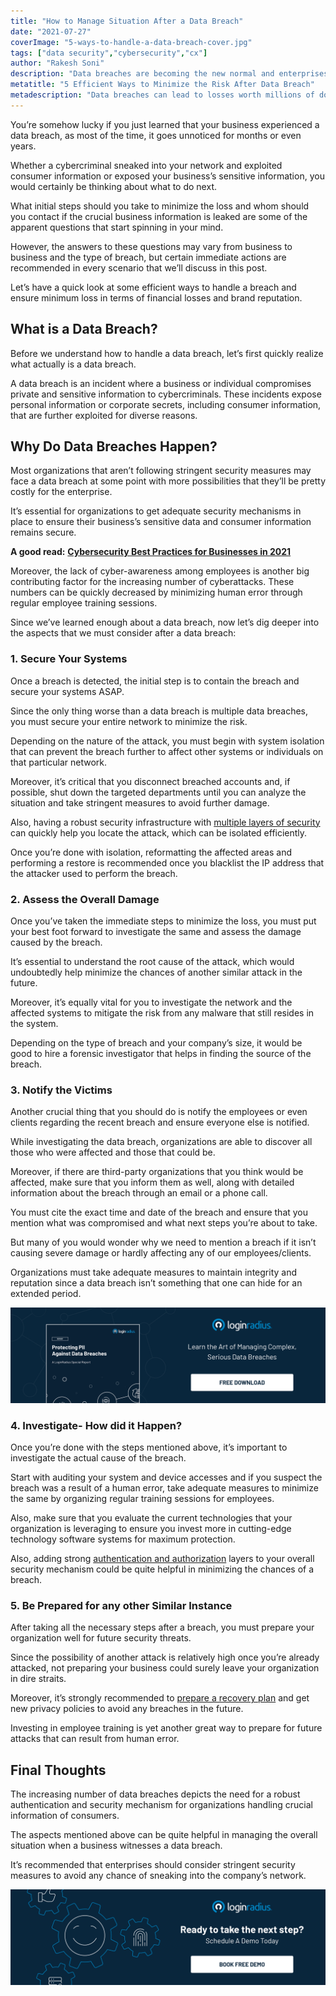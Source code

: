 ```yaml
---
title: "How to Manage Situation After a Data Breach"
date: "2021-07-27"
coverImage: "5-ways-to-handle-a-data-breach-cover.jpg"
tags: ["data security","cybersecurity","cx"]
author: "Rakesh Soni"
description: "Data breaches are becoming the new normal and enterprises aren’t aware of the necessary steps that should be taken immediately after a breach. This post offers valuable insights that help organizations to quickly and effectively manage a situation after a data breach is detected."
metatitle: "5 Efficient Ways to Minimize the Risk After Data Breach"
metadescription: "Data breaches can lead to losses worth millions of dollars. Here are some aspects that should be considered after your organization witnessed a breach."
---
```

You’re somehow lucky if you just learned that your business experienced a data breach, as most of the time, it goes unnoticed for months or even years.

Whether a cybercriminal sneaked into your network and exploited consumer information or exposed your business’s sensitive information, you would certainly be thinking about what to do next. 

What initial steps should you take to minimize the loss and whom should you contact if the crucial business information is leaked are some of the apparent questions that start spinning in your mind. 

However, the answers to these questions may vary from business to business and the type of breach, but certain immediate actions are recommended in every scenario that we’ll discuss in this post. 

Let’s have a quick look at some efficient ways to handle a breach and ensure minimum loss in terms of financial losses and brand reputation. 

## **What is a Data Breach?**

Before we understand how to handle a data breach, let’s first quickly realize what actually is a data breach. 

A data breach is an incident where a business or individual compromises private and sensitive information to cybercriminals. These incidents expose personal information or corporate secrets, including consumer information, that are further exploited for diverse reasons. 

## **Why Do Data Breaches Happen?**

Most organizations that aren’t following stringent security measures may face a data breach at some point with more possibilities that they’ll be pretty costly for the enterprise. 

It’s essential for organizations to get adequate security mechanisms in place to ensure their business’s sensitive data and consumer information remains secure. 

**A good read:** **[Cybersecurity Best Practices for Businesses in 2021](https://www.loginradius.com/blog/identity/cybersecurity-best-practices-for-enterprises/)**

Moreover, the lack of cyber-awareness among employees is another big contributing factor for the increasing number of cyberattacks. These numbers can be quickly decreased by minimizing human error through regular employee training sessions. 

Since we’ve learned enough about a data breach, now let’s dig deeper into the aspects that we must consider after a data breach: 

### **1. Secure Your Systems**

Once a breach is detected, the initial step is to contain the breach and secure your systems ASAP. 

Since the only thing worse than a data breach is multiple data breaches, you must secure your entire network to minimize the risk. 

Depending on the nature of the attack, you must begin with system isolation that can prevent the breach further to affect other systems or individuals on that particular network. 

Moreover, it’s critical that you disconnect breached accounts and, if possible, shut down the targeted departments until you can analyze the situation and take stringent measures to avoid further damage. 

Also, having a robust security infrastructure with [multiple layers of security](https://www.loginradius.com/developers/) can quickly help you locate the attack, which can be isolated efficiently. 

Once you’re done with isolation, reformatting the affected areas and performing a restore is recommended once you blacklist the IP address that the attacker used to perform the breach. 

### **2. Assess the Overall Damage**

Once you’ve taken the immediate steps to minimize the loss, you must put your best foot forward to investigate the same and assess the damage caused by the breach. 

It’s essential to understand the root cause of the attack, which would undoubtedly help minimize the chances of another similar attack in the future. 

Moreover, it’s equally vital for you to investigate the network and the affected systems to mitigate the risk from any malware that still resides in the system. 

Depending on the type of breach and your company’s size, it would be good to hire a forensic investigator that helps in finding the source of the breach. 

### **3. Notify the Victims**

Another crucial thing that you should do is notify the employees or even clients regarding the recent breach and ensure everyone else is notified. 

While investigating the data breach, organizations are able to discover all those who were affected and those that could be.

Moreover, if there are third-party organizations that you think would be affected, make sure that you inform them as well, along with detailed information about the breach through an email or a phone call. 

You must cite the exact time and date of the breach and ensure that you mention what was compromised and what next steps you’re about to take. 

But many of you would wonder why we need to mention a breach if it isn’t causing severe damage or hardly affecting any of our employees/clients. 

Organizations must take adequate measures to maintain integrity and reputation since a data breach isn’t something that one can hide for an extended period. 

[![RP-Data-Breaches](RP-Data-Breaches.png)](https://www.loginradius.com/resource/pii-data-breach-report/)

### **4. Investigate- How did it Happen?**

Once you’re done with the steps mentioned above, it’s important to investigate the actual cause of the breach. 

Start with auditing your system and device accesses and if you suspect the breach was a result of a human error, take adequate measures to minimize the same by organizing regular training sessions for employees. 

Also, make sure that you evaluate the current technologies that your organization is leveraging to ensure you invest more in cutting-edge technology software systems for maximum protection. 

Also, adding strong [authentication and authorization](https://www.loginradius.com/blog/identity/authentication-vs-authorization-infographic/) layers to your overall security mechanism could be quite helpful in minimizing the chances of a breach.

### **5. Be Prepared for any other Similar Instance**

After taking all the necessary steps after a breach, you must prepare your organization well for future security threats. 

Since the possibility of another attack is relatively high once you’re already attacked, not preparing your business could surely leave your organization in dire straits. 

Moreover, it’s strongly recommended to [prepare a recovery plan](https://www.loginradius.com/blog/identity/best-practices-business-resilience/) and get new privacy policies to avoid any breaches in the future. 

Investing in employee training is yet another great way to prepare for future attacks that can result from human error. 

## **Final Thoughts**

The increasing number of data breaches depicts the need for a robust authentication and security mechanism for organizations handling crucial information of consumers. 

The aspects mentioned above can be quite helpful in managing the overall situation when a business witnesses a data breach. 

It’s recommended that enterprises should consider stringent security measures to avoid any chance of sneaking into the company’s network. 

[![book-a-free-demo-loginradius](../../assets/book-a-demo-loginradius.png)](https://www.loginradius.com/book-a-demo/)